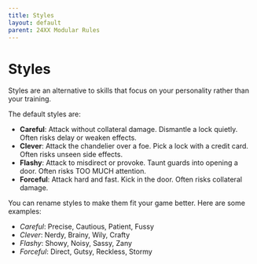 ```yaml
---
title: Styles
layout: default
parent: 24XX Modular Rules
---
```



# Styles

Styles are an alternative to skills that focus on your personality rather than your training.

The default styles are:

- **Careful**: Attack without collateral damage. Dismantle a lock quietly. Often risks delay or weaken effects.
- **Clever**: Attack the chandelier over a foe. Pick a lock with a credit card. Often risks unseen side effects.
- **Flashy**: Attack to misdirect or provoke. Taunt guards into opening a door. Often risks TOO MUCH attention.
- **Forceful**: Attack hard and fast. Kick in the door. Often risks collateral damage.

You can rename styles to make them fit your game better. Here are some examples:

- *Careful*: Precise, Cautious, Patient, Fussy
- *Clever*: Nerdy, Brainy, Wily, Crafty
- *Flashy*: Showy, Noisy, Sassy, Zany
- *Forceful*: Direct, Gutsy, Reckless, Stormy
